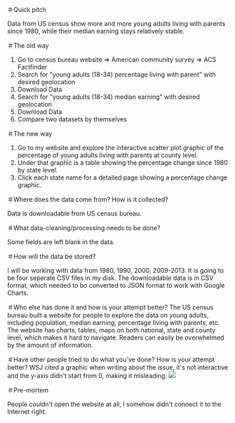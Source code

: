 ＃Quick pitch

Data from US census show more and more young adults living with parents since 1980, while their median earning stays relatively stable.

＃The old way

1. Go to census bureau website => American community survey => ACS Factfinder
2. Search for "young adults (18-34) percentage living with parent" with desired geolocation
3. Download Data
4. Search for "young adults (18-34) median earning" with desired geolocation
5. Download Data
6. Compare two datasets by themselves

＃The new way

1. Go to my website and explore the interactive scatter plot graphic of the percentage of young adults living with parents at county level.
2. Under that graphic is a table showing the percentage change since 1980 by state level.
3. Click each state name for a detailed page showing a percentage change graphic.

＃Where does the data come from? How is it collected?

Data is downloadable from US census bureau.

＃What data-cleaning/processing needs to be done?

Some fields are left blank in the data.

＃How will the data be stored?

I will be working with data from 1980, 1990, 2000, 2009-2013. It is going to be four seperate CSV files in my disk. The downloadable data is in CSV format, which needed to bo converted to JSON format to work with Google Charts. 

＃Who else has done it and how is your attempt better?
The US census bureau built a website for people to explore the data on young adults, including population, median earning, percentage living with parents, etc. The website has charts, tables, maps on both national, state and county level, which makes it hard to navigate. Readers can easily be overwhelmed by the amount of information.

＃Have other people tried to do what you've done? How is your attempt better?
WSJ cited a graphic when writing about the issue, it's not interactive and the y-axis didn't start from 0, making it misleading.
![](http://i.imgur.com/LHXhVbU.png)

＃Pre-mortem

People couldn't open the website at all, I somehow didn't connect it to the Internet right.